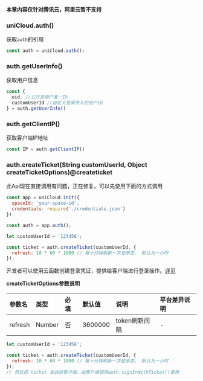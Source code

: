 **本章内容仅针对腾讯云，阿里云暂不支持**

### uniCloud.auth()

获取`auth`的引用

```js
const auth = uniCloud.auth();
```

### auth.getUserInfo()

获取用户信息

```js
const {
  uid, //云开发用户唯一ID
  customUserId //自定义登录传入的用户Id
} = auth.getUserInfo()
```

### auth.getClientIP()

获取客户端IP地址

```js
const IP = auth.getClientIP()
```

### auth.createTicket(String customUserId, Object createTicketOptions)@createticket

此Api现在直接调用有问题，正在修复。可以先使用下面的方式调用

```js
const app = uniCloud.init({
  spaceId: 'your-space-id',
  credentials: require('./credentials.json')
})

const auth = app.auth();

let customUserId = '123456';

const ticket = auth.createTicket(customUserId, {
  refresh: 10 * 60 * 1000 // 每十分钟刷新一次登录态， 默认为一小时
});
```


开发者可以使用云函数创建登录凭证，提供给客户端进行登录操作。[详见](uniCloud/authentication.md#自定义登录)

**createTicketOptions参数说明**

|参数名	|类型		|必填	|默认值	|说明					|平台差异说明	|
|:-			|:-			|:-		|:-			|:-						|:-						|
|refresh|Number	|否		|3600000|token刷新间隔|-						|

```js
let customUserId = '123456';

const ticket = auth.createTicket(customUserId, {
  refresh: 10 * 60 * 1000 // 每十分钟刷新一次登录态， 默认为一小时
});
// 然后把 ticket 发送给客户端，由客户端调用auth.signInWithTicket()使用
```
